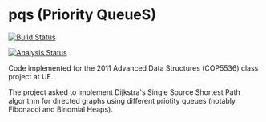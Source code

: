 pqs (Priority QueueS)
===
[![Build Status](https://travis-ci.org/giacobenin/pqs.svg?branch=master)](https://travis-ci.org/giacobenin/pqs)

[![Analysis Status](https://scan.coverity.com/projects/6719/badge.svg)](https://scan.coverity.com/projects/giacobenin-pqs)

Code implemented for the 2011 Advanced Data Structures (COP5536) class project at UF.

The project asked to implement Dijkstra's Single Source Shortest Path algorithm for directed graphs using different priotity queues (notably Fibonacci and Binomial Heaps).
